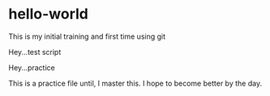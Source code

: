 # hello-world
This is my initial training and first time using git

Hey...test script

Hey...practice

This is a practice file until, I master this. I hope to become better by the day.
